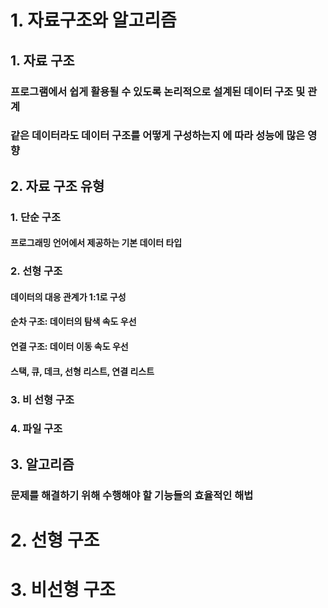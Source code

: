 # 1. 자료구조와 알고리즘
## 1. 자료 구조
### 프로그램에서 쉽게 활용될 수 있도록 논리적으로 설계된 데이터 구조 및 관계
### 같은 데이터라도 데이터 구조를 어떻게 구성하는지 에 따라 성능에 많은 영향
## 2. 자료 구조 유형
### 1. 단순 구조
#### 프로그래밍 언어에서 제공하는 기본 데이터 타입
### 2. 선형 구조
#### 데이터의 대응 관계가 1:1로 구성
#### 순차 구조: 데이터의 탐색 속도 우선
#### 연결 구조: 데이터 이동 속도 우선
#### 스택, 큐, 데크, 선형 리스트, 연결 리스트

### 3. 비 선형 구조

### 4. 파일 구조
## 3. 알고리즘
### 문제를 해결하기 위해 수행해야 할 기능들의 효율적인 해법
# 2. 선형 구조
# 3. 비선형 구조

